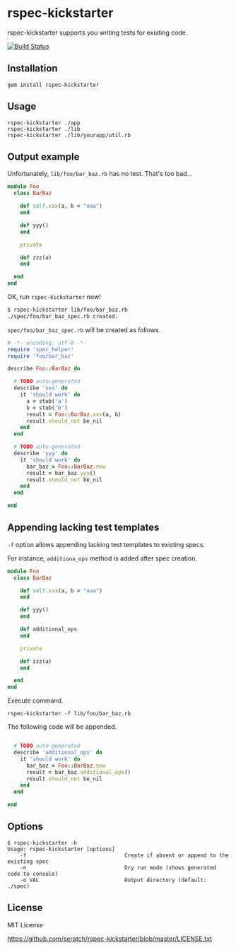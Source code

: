 # rspec-kickstarter

rspec-kickstarter supports you writing tests for existing code.

[![Build Status](https://travis-ci.org/seratch/rspec-kickstarter.png)](https://travis-ci.org/seratch/rspec-kickstarter)

## Installation

    gem install rspec-kickstarter

## Usage

    rspec-kickstarter ./app
    rspec-kickstarter ./lib
    rspec-kickstarter ./lib/yourapp/util.rb

## Output example

Unfortunately, `lib/foo/bar_baz.rb` has no test. That's too bad...

```ruby
module Foo
  class BarBaz

    def self.xxx(a, b = "aaa")
    end

    def yyy()
    end

    private

    def zzz(a)
    end

  end
end
```

OK, run `rspec-kickstarter` now!

```sh
$ rspec-kickstarter lib/foo/bar_baz.rb
./spec/foo/bar_baz_spec.rb created.
```

`spec/foo/bar_baz_spec.rb` will be created as follows.

```ruby
# -*- encoding: utf-8 -*-
require 'spec_helper'
require 'foo/bar_baz'

describe Foo::BarBaz do

  # TODO auto-generated
  describe 'xxx' do
    it 'should work' do
      a = stub('a')
      b = stub('b')
      result = Foo::BarBaz.xxx(a, b)
      result.should_not be_nil
    end
  end

  # TODO auto-generated
  describe 'yyy' do
    it 'should work' do
      bar_baz = Foo::BarBaz.new
      result = bar_baz.yyy()
      result.should_not be_nil
    end
  end

end
```

## Appending lacking test templates

`-f` option allows appending lacking test templates to existing specs.

For instance, `additiona_ops` method is added after spec creation.

```ruby
module Foo
  class BarBaz

    def self.xxx(a, b = "aaa")
    end

    def yyy()
    end

    def additional_ops
    end

    private

    def zzz(a)
    end

  end
end
```

Execute command.

`rspec-kickstarter -f lib/foo/bar_baz.rb`

The following code will be appended.

```ruby

  # TODO auto-generated
  describe 'additional_ops' do
    it 'should work' do
      bar_baz = Foo::BarBaz.new
      result = bar_baz.additional_ops()
      result.should_not be_nil
    end
  end

end
```

## Options

```
$ rspec-kickstarter -h
Usage: rspec-kickstarter [options]
    -f                               Create if absent or append to the existing spec
    -n                               Dry run mode (shows generated code to console)
    -o VAL                           Output directory (default: ./spec)
```

## License

MIT License

https://github.com/seratch/rspec-kickstarter/blob/master/LICENSE.txt

